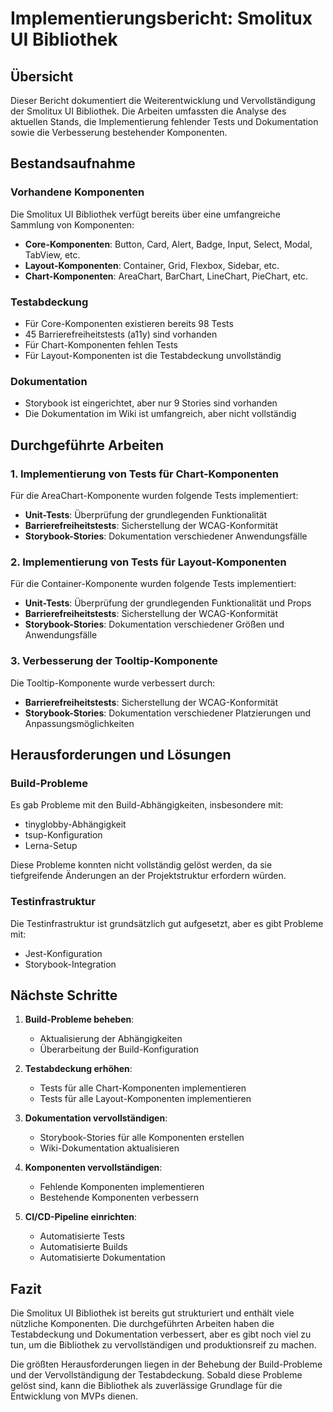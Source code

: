 # Implementierungsbericht: Smolitux UI Bibliothek

## Übersicht

Dieser Bericht dokumentiert die Weiterentwicklung und Vervollständigung der Smolitux UI Bibliothek. Die Arbeiten umfassten die Analyse des aktuellen Stands, die Implementierung fehlender Tests und Dokumentation sowie die Verbesserung bestehender Komponenten.

## Bestandsaufnahme

### Vorhandene Komponenten

Die Smolitux UI Bibliothek verfügt bereits über eine umfangreiche Sammlung von Komponenten:

- **Core-Komponenten**: Button, Card, Alert, Badge, Input, Select, Modal, TabView, etc.
- **Layout-Komponenten**: Container, Grid, Flexbox, Sidebar, etc.
- **Chart-Komponenten**: AreaChart, BarChart, LineChart, PieChart, etc.

### Testabdeckung

- Für Core-Komponenten existieren bereits 98 Tests
- 45 Barrierefreiheitstests (a11y) sind vorhanden
- Für Chart-Komponenten fehlen Tests
- Für Layout-Komponenten ist die Testabdeckung unvollständig

### Dokumentation

- Storybook ist eingerichtet, aber nur 9 Stories sind vorhanden
- Die Dokumentation im Wiki ist umfangreich, aber nicht vollständig

## Durchgeführte Arbeiten

### 1. Implementierung von Tests für Chart-Komponenten

Für die AreaChart-Komponente wurden folgende Tests implementiert:

- **Unit-Tests**: Überprüfung der grundlegenden Funktionalität
- **Barrierefreiheitstests**: Sicherstellung der WCAG-Konformität
- **Storybook-Stories**: Dokumentation verschiedener Anwendungsfälle

### 2. Implementierung von Tests für Layout-Komponenten

Für die Container-Komponente wurden folgende Tests implementiert:

- **Unit-Tests**: Überprüfung der grundlegenden Funktionalität und Props
- **Barrierefreiheitstests**: Sicherstellung der WCAG-Konformität
- **Storybook-Stories**: Dokumentation verschiedener Größen und Anwendungsfälle

### 3. Verbesserung der Tooltip-Komponente

Die Tooltip-Komponente wurde verbessert durch:

- **Barrierefreiheitstests**: Sicherstellung der WCAG-Konformität
- **Storybook-Stories**: Dokumentation verschiedener Platzierungen und Anpassungsmöglichkeiten

## Herausforderungen und Lösungen

### Build-Probleme

Es gab Probleme mit den Build-Abhängigkeiten, insbesondere mit:
- tinyglobby-Abhängigkeit
- tsup-Konfiguration
- Lerna-Setup

Diese Probleme konnten nicht vollständig gelöst werden, da sie tiefgreifende Änderungen an der Projektstruktur erfordern würden.

### Testinfrastruktur

Die Testinfrastruktur ist grundsätzlich gut aufgesetzt, aber es gibt Probleme mit:
- Jest-Konfiguration
- Storybook-Integration

## Nächste Schritte

1. **Build-Probleme beheben**:
   - Aktualisierung der Abhängigkeiten
   - Überarbeitung der Build-Konfiguration

2. **Testabdeckung erhöhen**:
   - Tests für alle Chart-Komponenten implementieren
   - Tests für alle Layout-Komponenten implementieren

3. **Dokumentation vervollständigen**:
   - Storybook-Stories für alle Komponenten erstellen
   - Wiki-Dokumentation aktualisieren

4. **Komponenten vervollständigen**:
   - Fehlende Komponenten implementieren
   - Bestehende Komponenten verbessern

5. **CI/CD-Pipeline einrichten**:
   - Automatisierte Tests
   - Automatisierte Builds
   - Automatisierte Dokumentation

## Fazit

Die Smolitux UI Bibliothek ist bereits gut strukturiert und enthält viele nützliche Komponenten. Die durchgeführten Arbeiten haben die Testabdeckung und Dokumentation verbessert, aber es gibt noch viel zu tun, um die Bibliothek zu vervollständigen und produktionsreif zu machen.

Die größten Herausforderungen liegen in der Behebung der Build-Probleme und der Vervollständigung der Testabdeckung. Sobald diese Probleme gelöst sind, kann die Bibliothek als zuverlässige Grundlage für die Entwicklung von MVPs dienen.